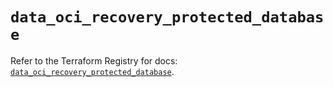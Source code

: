 # `data_oci_recovery_protected_database`

Refer to the Terraform Registry for docs: [`data_oci_recovery_protected_database`](https://registry.terraform.io/providers/oracle/oci/6.18.0/docs/data-sources/recovery_protected_database).
